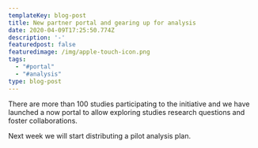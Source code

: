 ```yaml
---
templateKey: blog-post
title: New partner portal and gearing up for analysis
date: 2020-04-09T17:25:50.774Z
description: '-'
featuredpost: false
featuredimage: /img/apple-touch-icon.png
tags:
  - "#portal"
  - "#analysis"
type: blog-post
---
```

There are more than 100 studies participating to the initiative and we have launched a now portal to allow exploring studies research questions and foster collaborations.

Next week we will start distributing a pilot analysis plan.
